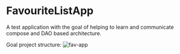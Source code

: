 # FavouriteListApp

A test application with the goal of helping to learn and communicate compose and DAO based architecture.

Goal project structure:
![fav-app](https://user-images.githubusercontent.com/12865256/112373030-e773e200-8cb6-11eb-9299-d89a5a608561.jpeg)

